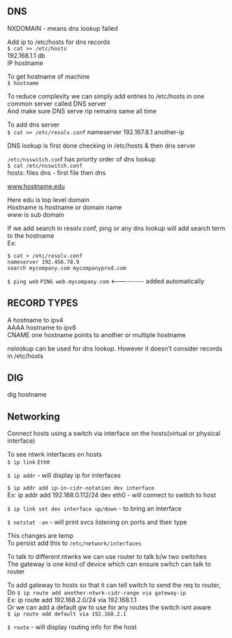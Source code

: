 ## DNS
NXDOMAIN - means dns lookup failed  

Add ip to /etc/hosts for dns records  
`$ cat >> /etc/hosts   `  
192.168.1.1  db  
IP  hostname  

To get hostname of machine   
`$ hostname`  

To reduce complexity we can simply add entries to /etc/hosts in one common server called DNS server  
And make sure DNS serve rip remains same all time  

To add dns server  
`$ cat >> /etc/resolv.conf`
nameserver  192.167.8.1 another-ip  

DNS lookup is first done checking in /etc/hosts & then dns server  

`/etc/nsswitch.con`f has priority order of dns lookup  
`$ cat /etc/nsswitch.conf`  
hosts: files dns  - first file then dns  

www.hostname.edu  

Here edu is top level domain  
Hostname is hostname or domain name  
www is sub domain  

If we add search in resolv.conf, ping or any dns lookup will add search term to the hostname  
Ex:   
```
$ cat > /etc/resolv.conf
nameserver 192.456.78.9
search mycompany.com mycompanyprod.com
```

`$ ping web`
`PING web.mycompany.com` <--------- added automatically

## RECORD TYPES
A  hostname to ipv4  
AAAA hostname to ipv6  
CNAME one hostname points to another or multiple hostname  

nslookup can be used for dns lookup. However it doesn’t consider records in /etc/hosts  

## DIG 
dig hostname

## Networking
Connect hosts using a switch via interface on the hosts(virtual or physical interface)  

To see ntwrk interfaces on hosts  
`$ ip link`
`Eth0`  

`$ ip addr` - will display ip for interfaces

`$ ip addr add ip-in-cidr-notation dev interface`  
Ex: ip addr add 192.168.0.112/24 dev eth0 - will connect to switch to host  

`$ ip link set dev interface up/down` - to bring an interface  

`$ netstat -an`  - will print svcs listening on ports and their type

This changes are temp  
To persist add this to `/etc/network/interfaces  `

To talk to different ntwrks we can use router to talk b/w two switches  
The gateway is one kind of device which can ensure switch can talk to router  

To add gateway to hosts so that it can tell switch to send the req to router,   
Do 
`$ ip route add another-ntwrk-cidr-range via gateway-ip`  
Ex: ip route add 192.168.2.0/24 via 192.168.1.1  
Or we can add a default gw to use for any routes the switch isnt aware  
`$ ip route add default via 192.168.2.1`

`$ route` - will display routing info for the host


